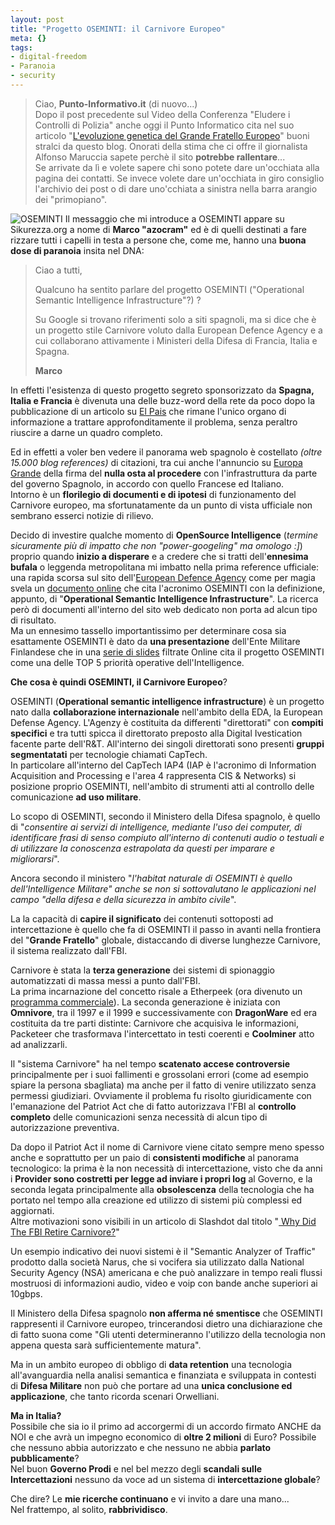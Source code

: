 ```yaml
--- 
layout: post
title: "Progetto OSEMINTI: il Carnivore Europeo"
meta: {}
tags: 
- digital-freedom
- Paranoia
- security
---
```

> Ciao, **Punto-Informativo.it** (di nuovo...)  
> Dopo il post precedente sul Video della Conferenza "Eludere i Controlli di Polizia" anche oggi il Punto Informatico cita nel suo articolo "[L'evoluzione genetica del Grande Fratello Europeo](http://punto-informatico.it/p.aspx?id=1920382)" buoni stralci da questo blog. Onorati della stima che ci offre il giornalista Alfonso Maruccia sapete perchè il sito **potrebbe rallentare**...  
>  Se arrivate da lì e volete sapere chi sono potete dare un'occhiata alla pagina dei contatti. Se invece volete dare un'occhiata in giro consiglio l'archivio dei post o di dare uno'cchiata a sinistra nella barra arangio dei "primopiano". 
  
  
  
![OSEMINTI](/download/big-brother.thumbnail.jpg)
Il messaggio che mi introduce a OSEMINTI appare su Sikurezza.org a nome di **Marco "azocram"** ed è di quelli destinati a fare rizzare tutti i capelli in testa a persone che, come me, hanno una **buona dose di paranoia** insita nel DNA:

> Ciao a tutti,  
>  
>Qualcuno ha sentito parlare del progetto OSEMINTI ("Operational Semantic
Intelligence Infrastructure"?) ?  
>  
>  Su Google si trovano riferimenti solo a siti spagnoli, ma si dice che è un progetto stile Carnivore voluto dalla European Defence Agency e a cui collaborano attivamente i  Ministeri della Difesa di Francia, Italia e Spagna.
>  
>  **Marco**  
  
In effetti l'esistenza di questo progetto segreto sponsorizzato da **Spagna, Italia e Francia** è divenuta una delle buzz-word della rete da poco dopo la pubblicazione di un articolo su [El Pais](http://www.elpais.com/articulo/portada/Ministerio/Defensa/trabaja/Carnivore/europeo/mejorado/elpeputec/20070222elpcibpor_1/Tes) che rimane l'unico organo di informazione a trattare approfonditamente il problema, senza peraltro riuscire a darne un quadro completo.  
   
Ed in effetti a voler ben vedere il panorama web spagnolo è costellato *(oltre 15.000 blog references)* di citazioni, tra cui anche l'annuncio su [Europa Grande](http://www.europagrande.org/node/339) della firma del **nulla osta al procedere** con l'infrastruttura da parte del governo Spagnolo, in accordo con quello Francese ed Italiano.  
Intorno è un **florilegio di documenti e di ipotesi** di funzionamento del Carnivore europeo, ma sfortunatamente da un punto di vista ufficiale non sembrano esserci notizie di rilievo.  
    
Decido di investire qualche momento di **OpenSource Intelligence** (*termine sicuramente più di impatto che non "power-googeling" ma omologo :]*) proprio quando **inizio a disperare** e a credere che si tratti dell'**ennesima bufala** o leggenda metropolitana mi imbatto nella prima reference ufficiale: una rapida scorsa sul sito dell'[European Defence Agency](http://www.eda.europa.eu/) come per magia svela un [documento online](http://www.eda.europa.eu/reference/eda/EDA%20Acronyms.pdf) che cita l'acronimo OSEMINTI con la definizione, appunto, di "**Operational Semantic Intelligence Infrastructure**". La ricerca però di documenti all'interno del sito web dedicato non porta ad alcun tipo di risultato.  
Ma un ennesimo tassello importantissimo per determinare cosa sia esattamente OSEMINTI  è dato da **una presentazione** dell'Ente Militare Finlandese che in una [serie di slides](www.mil.fi/paaesikunta/materiaaliosasto/liitteet/captech2006/EDA_IAP4.ppt) filtrate Online cita il progetto OSEMINTI come una delle TOP 5 priorità  operative dell'Intelligence.  
  
**Che cosa è quindi OSEMINTI, il Carnivore Europeo**?  
  
OSEMINTI (**Operational semantic intelligence infrastructure**) è un progetto nato dalla **collaborazione internazionale** nell'ambito della EDA, la European Defense Agency.  L'Agenzy è costituita da differenti "direttorati" con **compiti specifici** e tra tutti spicca il direttorato preposto alla Digital Ivestication facente parte dell'R&T. All'interno dei singoli direttorati sono presenti **gruppi segmentatati** per tecnologie chiamati CapTech.  
In particolare all'interno del CapTech IAP4 (IAP è l'acronimo di Information Acquisition and Processing e l'area 4 rappresenta CIS & Networks) si posizione proprio OSEMINTI, nell'ambito di strumenti atti al controllo delle comunicazione **ad uso militare**.  
  
Lo scopo di OSEMINTI, secondo il Ministero della Difesa spagnolo, è quello di "*consentire ai servizi di intelligence, mediante l'uso dei computer, di identificare frasi di senso compiuto all'interno di contenuti audio o testuali e di utilizzare la conoscenza estrapolata da questi per imparare e migliorarsi*".  
  
Ancora secondo il ministero "*l'habitat naturale di OSEMINTI è quello dell'Intelligence Militare" anche se non si sottovalutano le applicazioni nel campo "della difesa e della sicurezza in ambito civile*".  
  
La la capacità di **capire il significato** dei contenuti sottoposti ad intercettazione è quello che fa di OSEMINTI il passo in avanti nella frontiera del "**Grande Fratello**" globale, distaccando di diverse lunghezze Carnivore, il sistema realizzato dall'FBI.  
  
Carnivore è stata la **terza generazione** dei sistemi di spionaggio automatizzati di massa messi a punto dall'FBI.  
La prima incarnazione del concetto risale a Etherpeek (ora divenuto un [programma commerciale](http://www.wildpackets.com/)). La seconda generazione è iniziata con **Omnivore**, tra il 1997 e il 1999  e successivamente con **DragonWare** ed era costituita da tre parti distinte: Carnivore che acquisiva le informazioni, Packeteer che trasformava l'intercettato in testi coerenti e **Coolminer** atto ad analizzarli.  
  
Il "sistema Carnivore" ha nel tempo **scatenato accese controversie** principalmente per i suoi fallimenti e grossolani errori (come ad esempio spiare la persona sbagliata) ma anche per il fatto di venire utilizzato senza permessi giudiziari. Ovviamente il problema fu risolto giuridicamente con l'emanazione del Patriot Act che di fatto autorizzava l'FBI al **controllo completo** delle comunicazioni senza necessità di alcun tipo di autorizzazione preventiva.  
  
Da dopo il Patriot Act il nome di Carnivore viene citato sempre meno spesso anche e soprattutto per un paio di **consistenti modifiche** al panorama tecnologico: la prima è la non necessità di intercettazione, visto che da anni i **Provider sono costretti per legge ad inviare i propri log** al Governo, e la seconda legata principalmente alla **obsolescenza** della tecnologia che ha portato nel tempo alla creazione ed utilizzo di sistemi più complessi ed aggiornati.  
Altre motivazioni sono visibili in un articolo di Slashdot dal titolo "[ Why Did The FBI Retire Carnivore?](http://yro.slashdot.org/article.pl?sid=05/01/19/1432217&tid=158&tid=103&tid=17)"
  
Un esempio indicativo dei nuovi sistemi è il "Semantic Analyzer of Traffic" prodotto dalla società Narus, che si vocifera sia utilizzato dalla National Security Agency (NSA) americana e che può analizzare in tempo reali flussi mostruosi di informazioni audio, video e voip con bande anche superiori ai 10gbps.  
  
Il Ministero della Difesa spagnolo **non afferma né smentisce** che OSEMINTI rappresenti il Carnivore europeo, trincerandosi dietro una dichiarazione che di fatto suona come "Gli utenti determineranno l'utilizzo della tecnologia non appena questa sarà sufficientemente matura".  
  
Ma in un ambito europeo di obbligo di **data retention** una tecnologia all'avanguardia nella analisi semantica e finanziata e sviluppata in contesti di **Difesa Militare** non può che portare ad una **unica conclusione ed applicazione**, che tanto ricorda scenari Orwelliani.  
  
**Ma in Italia?**  
Possibile che sia io il primo ad accorgermi di un accordo firmato ANCHE da NOI e che avrà un impegno economico di **oltre 2 milioni** di Euro? Possibile che nessuno abbia autorizzato e che nessuno ne abbia **parlato pubblicamente**?  
Nel buon **Governo Prodi** e nel bel mezzo degli **scandali sulle Intercettazioni** nessuno da voce ad un sistema di **intercettazione globale**?  
  
Che dire? Le **mie ricerche continuano** e vi invito a dare una mano...  
Nel frattempo, al solito, **rabbrividisco**.   
